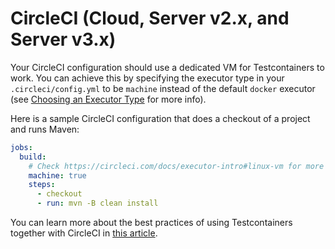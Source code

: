 # CircleCI (Cloud, Server v2.x, and Server v3.x)

Your CircleCI configuration should use a dedicated VM for Testcontainers to work. You can achieve this by specifying the 
executor type in your `.circleci/config.yml` to be `machine` instead of the default `docker` executor (see [Choosing an Executor Type](https://circleci.com/docs/2.0/executor-types/) for more info).  

Here is a sample CircleCI configuration that does a checkout of a project and runs Maven:

```yml
jobs:
  build:
    # Check https://circleci.com/docs/executor-intro#linux-vm for more details
    machine: true
    steps:
      - checkout
      - run: mvn -B clean install
```

You can learn more about the best practices of using Testcontainers together with CircleCI in [this article](https://www.atomicjar.com/2022/12/testcontainers-with-circleci/).
